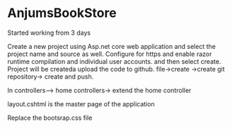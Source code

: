 # AnjumsBookStore


Started working from 3 days


Create a new project using Asp.net core web application and select the project name and source as well. Configure for https and enable razor runtime compilation and individual user accounts. and then select create. Project will be createda
upload the code to github. file->create ->create git repository-> create and push.

In controllers--> home controllers-> extend the home controller 

layout.cshtml is the master page of the application

Replace the bootsrap.css file
